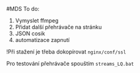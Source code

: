 #MDS
To do:
1. Vymyslet ffmpeg
2. Přidat další přehrávače na stránku
3. JSON cosik
4. automatizace zapnutí

!Při stažení je třeba dokopírovat 
`nginx/conf/ssl`


Pro testování přehrávače spouštím `streams_LQ.bat`
